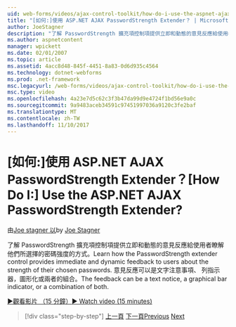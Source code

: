 ```yaml
---
uid: web-forms/videos/ajax-control-toolkit/how-do-i-use-the-aspnet-ajax-passwordstrength-extender
title: "[如何:]使用 ASP.NET AJAX PasswordStrength Extender？ | Microsoft Docs"
author: JoeStagner
description: "了解 PasswordStrength 擴充項控制項提供立即和動態的意見反應給使用者瞭解他們所選擇的密碼強度的方式。 意見反應 c..."
ms.author: aspnetcontent
manager: wpickett
ms.date: 02/01/2007
ms.topic: article
ms.assetid: 4acc8d48-845f-4451-8a83-0d6d935c4564
ms.technology: dotnet-webforms
ms.prod: .net-framework
msc.legacyurl: /web-forms/videos/ajax-control-toolkit/how-do-i-use-the-aspnet-ajax-passwordstrength-extender
msc.type: video
ms.openlocfilehash: 4a23e7d5c62c3f3b47da99d9e4724f1bd56e9a0c
ms.sourcegitcommit: 9a9483aceb34591c97451997036a9120c3fe2baf
ms.translationtype: MT
ms.contentlocale: zh-TW
ms.lasthandoff: 11/10/2017
---
```

<a name="how-do-i-use-the-aspnet-ajax-passwordstrength-extender"></a><span data-ttu-id="fd591-105">[如何:]使用 ASP.NET AJAX PasswordStrength Extender？</span><span class="sxs-lookup"><span data-stu-id="fd591-105">[How Do I:] Use the ASP.NET AJAX PasswordStrength Extender?</span></span>
====================
<span data-ttu-id="fd591-106">由[Joe stagner 以](https://github.com/JoeStagner)</span><span class="sxs-lookup"><span data-stu-id="fd591-106">by [Joe Stagner](https://github.com/JoeStagner)</span></span>

<span data-ttu-id="fd591-107">了解 PasswordStrength 擴充項控制項提供立即和動態的意見反應給使用者瞭解他們所選擇的密碼強度的方式。</span><span class="sxs-lookup"><span data-stu-id="fd591-107">Learn how the PasswordStrength extender control provides immediate and dynamic feedback to users about the strength of their chosen passwords.</span></span> <span data-ttu-id="fd591-108">意見反應可以是文字注意事項、 列指示器，圖形化或兩者的組合。</span><span class="sxs-lookup"><span data-stu-id="fd591-108">The feedback can be a text notice, a graphical bar indicator, or a combination of both.</span></span>

[<span data-ttu-id="fd591-109">&#9654;觀看影片 （15 分鐘）</span><span class="sxs-lookup"><span data-stu-id="fd591-109">&#9654; Watch video (15 minutes)</span></span>](https://channel9.msdn.com/Blogs/ASP-NET-Site-Videos/how-do-i-use-the-aspnet-ajax-passwordstrength-extender)

>[!div class="step-by-step"]
<span data-ttu-id="fd591-110">[上一頁](how-do-i-use-the-aspnet-ajax-dropshadow-extender.md)
[下一頁](how-do-i-get-started-with-the-aspnet-ajax-animation-extender-control.md)</span><span class="sxs-lookup"><span data-stu-id="fd591-110">[Previous](how-do-i-use-the-aspnet-ajax-dropshadow-extender.md)
[Next](how-do-i-get-started-with-the-aspnet-ajax-animation-extender-control.md)</span></span>
